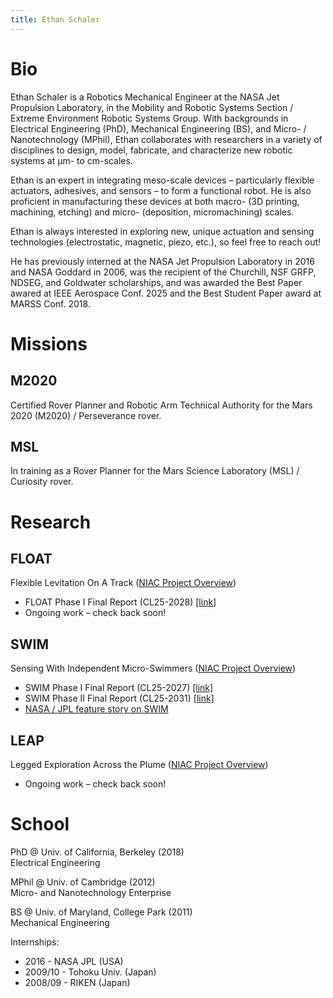 ```yaml
---
title: Ethan Schaler
---
```


# Bio
Ethan Schaler is a Robotics Mechanical Engineer at the NASA Jet Propulsion Laboratory, in the Mobility and Robotic Systems Section / Extreme Environment Robotic Systems Group. With backgrounds in Electrical Engineering (PhD), Mechanical Engineering (BS), and Micro- / Nanotechnology (MPhil), Ethan collaborates with researchers in a variety of disciplines to design, model, fabricate, and characterize new robotic systems at µm- to cm-scales.

Ethan is an expert in integrating meso-scale devices – particularly flexible actuators, adhesives, and sensors – to form a functional robot. He is also proficient in manufacturing these devices at both macro- (3D printing, machining, etching) and micro- (deposition, micromachining) scales.

Ethan is always interested in exploring new, unique actuation and sensing technologies (electrostatic, magnetic, piezo, etc.), so feel free to reach out!

He has previously interned at the NASA Jet Propulsion Laboratory in 2016 and NASA Goddard in 2006, was the recipient of the Churchill, NSF GRFP, NDSEG, and Goldwater scholarships, and was awarded the Best Paper awared at IEEE Aerospace Conf. 2025 and the Best Student Paper award at MARSS Conf. 2018.


# Missions

## M2020
Certified Rover Planner and Robotic Arm Technical Authority for the Mars 2020 (M2020) / Perseverance rover.

## MSL
In training as a Rover Planner for the Mars Science Laboratory (MSL) / Curiosity rover.


# Research
## FLOAT 
Flexible Levitation On A Track ([NIAC Project Overview](https://www.nasa.gov/directorates/stmd/niac/niac-studies/flexible-levitation-on-a-track-float/))

- FLOAT Phase I Final Report (CL25-2028) [\[link\]](https://www-robotics.jpl.nasa.gov/documents/1024/FLOAT_FinalReport_CL22-0544.pdf)
- Ongoing work – check back soon!

## SWIM
Sensing With Independent Micro-Swimmers ([NIAC Project Overview](https://www.nasa.gov/general/swim-sensing-with-independent-micro-swimmers/))

- SWIM Phase I Final Report (CL25-2027) [\[link\]](https://www-robotics.jpl.nasa.gov/documents/1025/SWIM_FinalReport_CL22-0545.pdf)
- SWIM Phase II Final Report (CL25-2031) [\[link\]](https://www-robotics.jpl.nasa.gov/documents/1026/SWIM_Phase_II_Final_Report_CL_25-0668.pdf)
- [NASA / JPL feature story on SWIM](https://www.nasa.gov/solar-system/planets/jupiter/jupiter-moons/europa/nasa-ocean-world-explorers-have-to-swim-before-they-can-fly/)

## LEAP
Legged Exploration Across the Plume ([NIAC Project Overview](https://www.nasa.gov/directorates/stmd/niac/niac-studies/leap-legged-exploration-across-the-plume/))

- Ongoing work – check back soon!


# School
PhD @ Univ. of California, Berkeley (2018) <br>
   Electrical Engineering

MPhil @ Univ. of Cambridge (2012)  
   Micro- and Nanotechnology Enterprise

BS @ Univ. of Maryland, College Park (2011)  
   Mechanical Engineering

Internships:
- 2016 - NASA JPL (USA)
- 2009/10 - Tohoku Univ. (Japan)
- 2008/09 - RIKEN (Japan)
